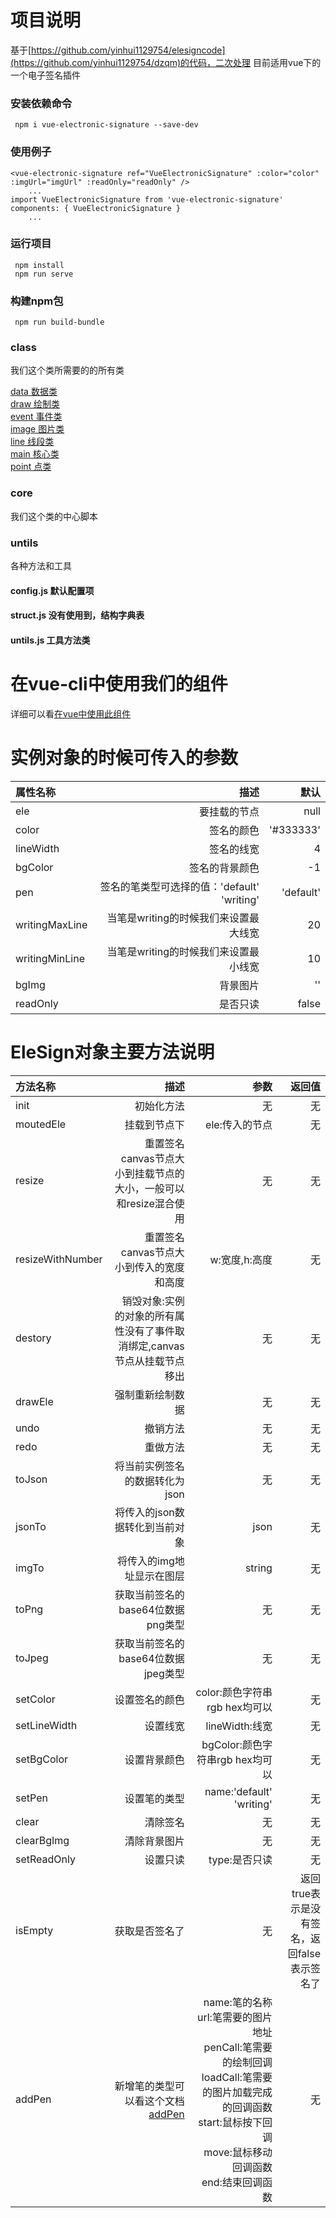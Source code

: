 
# 项目说明
基于[https://github.com/yinhui1129754/elesigncode](https://github.com/yinhui1129754/dzqm)的代码，二次处理
目前适用vue下的一个电子签名插件


### 安装依赖命令
```
 npm i vue-electronic-signature --save-dev
```

### 使用例子
```
<vue-electronic-signature ref="VueElectronicSignature" :color="color" :imgUrl="imgUrl" :readOnly="readOnly" />
    ...
import VueElectronicSignature from 'vue-electronic-signature'
components: { VueElectronicSignature }
    ...
```

### 运行项目
```
 npm install
 npm run serve
```

### 构建npm包
```
 npm run build-bundle
```


### class
我们这个类所需要的的所有类

[data 数据类](https://github.com/Ercyao/vue-electronic-signature/md/data.md)  
[draw 绘制类](https://github.com/Ercyao/vue-electronic-signature/md/draw.md)  
[event 事件类](https://github.com/Ercyao/vue-electronic-signature/md/event.md)  
[image 图片类](https://github.com/Ercyao/vue-electronic-signature/md/image.md)  
[line 线段类](https://github.com/Ercyao/vue-electronic-signature/md/line.md)  
[main 核心类](https://github.com/Ercyao/vue-electronic-signature/md/main.md)  
[point 点类](https://github.com/Ercyao/vue-electronic-signature/md/point.md)  

### core 
我们这个类的中心脚本

### untils
各种方法和工具

#### config.js 默认配置项
#### struct.js 没有使用到，结构字典表
#### untils.js 工具方法类

# 在vue-cli中使用我们的组件

详细可以看[在vue中使用此组件](https://github.com/yinhui1129754/dzqm/blob/master/md/dzqm-vue.md)


# 实例对象的时候可传入的参数
|属性名称|描述|默认|
|:-|-:|-:|
|ele|要挂载的节点|null|
|color|签名的颜色|'#333333'|
|lineWidth|签名的线宽|4|
|bgColor|签名的背景颜色|-1|
|pen|签名的笔类型可选择的值：'default' 'writing'|'default'|
|writingMaxLine|当笔是writing的时候我们来设置最大线宽|20|
|writingMinLine|当笔是writing的时候我们来设置最小线宽|10|
|bgImg|背景图片|''|
|readOnly|是否只读|false|

# EleSign对象主要方法说明 
|方法名称|描述|参数|返回值|
|:-|-:|-:|-:|
|init|初始化方法|无|无|
|moutedEle|挂载到节点下|ele:传入的节点|无|
|resize|重置签名canvas节点大小到挂载节点的大小，一般可以和resize混合使用|无|无|
|resizeWithNumber|重置签名canvas节点大小到传入的宽度和高度|w:宽度,h:高度|无|
|destory|销毁对象:实例的对象的所有属性没有了事件取消绑定,canvas节点从挂载节点移出|无|无|
|drawEle|强制重新绘制数据|无|无|
|undo|撤销方法|无|无|
|redo|重做方法|无|无|
|toJson|将当前实例签名的数据转化为json|无|无|
|jsonTo|将传入的json数据转化到当前对象|json|无|
|imgTo|将传入的img地址显示在图层|string|无|
|toPng|获取当前签名的base64位数据png类型|无|无|
|toJpeg|获取当前签名的base64位数据jpeg类型|无|无|
|setColor|设置签名的颜色|color:颜色字符串rgb hex均可以|无|
|setLineWidth|设置线宽|lineWidth:线宽|无|
|setBgColor|设置背景颜色|bgColor:颜色字符串rgb hex均可以|无|
|setPen|设置笔的类型|name:'default' 'writing'|无|
|clear|清除签名|无|无|
|clearBgImg|清除背景图片|无|无|
|setReadOnly|设置只读|type:是否只读|无|
|isEmpty|获取是否签名了|无|返回true表示是没有签名，返回false表示签名了|
|addPen|新增笔的类型可以看这个文档[addPen](https://github.com/Ercyao/vue-electronic-signature/md/addPen.md)|name:笔的名称<br/>url:笔需要的图片地址<br/>penCall:笔需要的绘制回调<br/>loadCall:笔需要的图片加载完成的回调函数<br/>start:鼠标按下回调<br/>move:鼠标移动回调函数<br/>end:结束回调函数|无|



